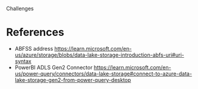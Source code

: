 Challenges

# References 
- ABFSS address https://learn.microsoft.com/en-us/azure/storage/blobs/data-lake-storage-introduction-abfs-uri#uri-syntax 
- PowerBI ADLS Gen2 Connector https://learn.microsoft.com/en-us/power-query/connectors/data-lake-storage#connect-to-azure-data-lake-storage-gen2-from-power-query-desktop 